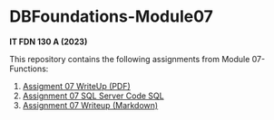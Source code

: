 # DBFoundations-Module07
**IT FDN 130 A (2023)**

This repository contains the following assignments from Module 07- Functions:
1. [Assigment 07 WriteUp (PDF)](https://github.com/n-cboisen/DBFoundations-Module07/blob/4c5073f7f104e5ed979190c5653bfc497e522c4a/Assignment%2007%20Writeup.md)
2. [Assignment 07 SQL Server Code SQL](https://github.com/n-cboisen/DBFoundations-Module07/blob/4c5073f7f104e5ed979190c5653bfc497e522c4a/A07_CBoisen/Assignment07_CBoisen.sql)
3. [Assignment 07 Writeup (Markdown)](https://github.com/n-cboisen/DBFoundations-Module07/blob/4c5073f7f104e5ed979190c5653bfc497e522c4a/A07_CBoisen/Assignment%2007%20Writeup.pdf) 
